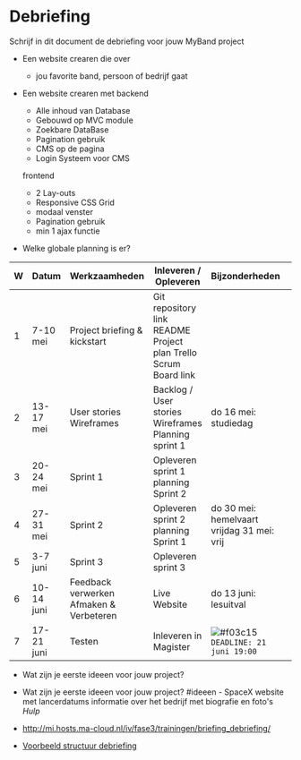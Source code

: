 # Debriefing

Schrijf in dit document de debriefing voor jouw MyBand project

* Een website crearen die over
    - jou favorite band, persoon of bedrijf gaat

* Een website crearen met
    backend
    - Alle inhoud van Database
    - Gebouwd op MVC module
    - Zoekbare DataBase
    - Pagination gebruik
    - CMS op de pagina
    - Login Systeem voor CMS
     
    frontend
     - 2 Lay-outs
     - Responsive CSS Grid
     - modaal venster
     - Pagination gebruik
     - min 1 ajax functie
           
* Welke globale planning is er?

 |W|Datum|Werkzaamheden| Inleveren / Opleveren | Bijzonderheden | | |
 ------ |------ | ----- | ------ |---- |------ |---- | 
 1 |7-10 mei|Project briefing & kickstart|Git repository link README Project plan Trello Scrum Board link| |
 2 |13-17 mei|User stories Wireframes|Backlog / User stories Wireframes Planning sprint 1|do 16 mei: studiedag|
 3 |20-24 mei|Sprint 1|Opleveren sprint 1 planning Sprint 2||
 4 |27-31 mei|Sprint 2|Opleveren sprint 2 planning Sprint 1|do 30 mei: hemelvaart vrijdag 31 mei: vrij|
 5 |3-7 juni|Sprint 3|Opleveren sprint 3| |
 6 |10-14 juni|Feedback verwerken Afmaken & Verbeteren|Live Website|do 13 juni: lesuitval|
 7 |17-21 juni|Testen|Inleveren in Magister| ![#f03c15](https://placehold.it/15/f03c15/000000?text=+) `DEADLINE: 21 juni 19:00`|
* Wat zijn je eerste ideeen voor jouw project?

* Wat zijn je eerste ideeen voor jouw project?
    #ideeen
          - SpaceX website met lancerdatums informatie over 
          het bedrijf met biografie en foto's
*Hulp*
* http://mi.hosts.ma-cloud.nl/iv/fase3/trainingen/briefing_debriefing/
* [Voorbeeld structuur debriefing](http://members.quicknet.nl/p.devries1/OpzetDebriefing.pdf)
